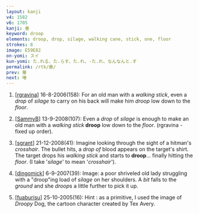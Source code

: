 ```yaml
---
layout: kanji
v4: 1582
v6: 1705
kanji: 垂
keyword: droop
elements: droop, drop, silage, walking cane, stick, one, floor
strokes: 8
image: E59E82
on-yomi: スイ
kun-yomi: た.れる、た.らす、た.れ、-た.れ、なんなんと.す
permalink: /rtk/垂/
prev: 華
next: 唾
---
```


1) [<a href="http://kanji.koohii.com/profile/rgravina">rgravina</a>] 16-8-2006(158): For an old man with a <em>walking stick</em>, even a <em>drop</em> of <em>silage</em> to carry on his back will make him <em>droop</em> low down to the <em>floor</em>.

2) [<a href="http://kanji.koohii.com/profile/SammyB">SammyB</a>] 13-9-2008(107): Even a <em>drop</em> of <em>silage</em> is enough to make an old man with a <em>walking stick</em><strong> droop</strong> low down to the <em>floor</em>. (rgravina - fixed up order).

3) [<a href="http://kanji.koohii.com/profile/sgrant">sgrant</a>] 21-12-2008(41): Imagine looking through the sight of a hitman&#039;s <em>crosshair</em>. The bullet hits, a <em>drop of</em> blood appears on the target&#039;s shirt. The target drops his <em>walking stick</em> and starts to<strong> droop</strong>... finally hitting the <em>floor</em>. (I take &#039;<em>silage</em>&#039; to mean &#039;<em>crosshair</em>&#039;).

4) [<a href="http://kanji.koohii.com/profile/dingomick">dingomick</a>] 6-9-2007(39): Image: a poor shriveled old lady struggling with a &quot;droop&quot;ing load of <em>silage</em> on her shoulders. A <em>bit</em> falls to the <em>ground</em> and she <em>droop</em>s a little further to pick it up.

5) [<a href="http://kanji.koohii.com/profile/fuaburisu">fuaburisu</a>] 25-10-2005(16): Hint : as a primitive, I used the image of <em>Droopy</em> Dog, the cartoon character created by Tex Avery.

